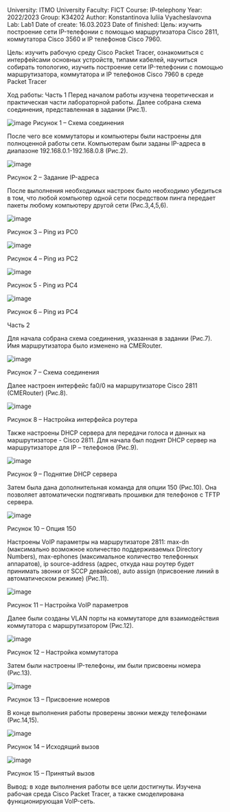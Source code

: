 University: ITMO University Faculty: FICT Course: IP-telephony Year: 2022/2023 Group: K34202 Author: Konstantinova Iuliia Vyacheslavovna Lab: Lab1 Date of create: 16.03.2023 Date of finished: Цель: изучить построение сети IP-телефонии с помощью маршрутизатора Cisco 2811, коммутатора Cisco 3560 и IP телефонов Cisco 7960.

Цель: изучить рабочую среду Cisco Packet Tracer, ознакомиться с интерфейсами основных устройств, типами кабелей, научиться собирать топологию, изучить построение сети IP-телефонии с помощью маршрутизатора, коммутатора и IP телефонов Cisco 7960 в среде Packet Tracer

Ход работы:
Часть 1
Перед началом работы изучена теоретическая и практическая части лабораторной работы.
Далее собрана схема соединения, представленная в задании (Рис.1). 

![image](https://user-images.githubusercontent.com/90499135/226293722-41ab067b-940e-4a6d-b42c-4d62dc3779e7.png)
Рисунок 1 – Схема соединения

После чего все коммутаторы и компьютеры были настроены для полноценной работы сети. Компьютерам были заданы IP-адреса в диапазоне 192.168.0.1-192.168.0.8 (Рис.2).

![image](https://user-images.githubusercontent.com/90499135/226293984-43d5af04-d1bc-4999-9f46-81fdfef7e84d.png)

Рисунок 2 – Задание IP-адреса

После выполнения необходимых настроек было необходимо убедиться в том, что любой компьютер одной сети посредством пинга передает пакеты любому компьютеру другой сети (Рис.3,4,5,6).

![image](https://user-images.githubusercontent.com/90499135/226294080-1f292a1c-2cf6-4b5b-a849-4dcb227d94ae.png)

Рисунок 3 – Ping из PC0

![image](https://user-images.githubusercontent.com/90499135/226294151-48713aa3-4ea6-4a7d-94c0-eb9ea2164581.png)

Рисунок 4 – Ping из PC2

![image](https://user-images.githubusercontent.com/90499135/226294200-95d46006-90dc-421a-a1dc-dba1eeda4929.png)

Рисунок 5 - Ping из PC4

![image](https://user-images.githubusercontent.com/90499135/226294261-c7571b40-15ef-4e94-996e-281fbd117cab.png)

Рисунок 6 – Ping из PC4

Часть 2

Для начала собрана схема соединения, указанная в задании (Рис.7). Имя маршрутизатора было изменено на CMERouter.

![image](https://user-images.githubusercontent.com/90499135/226294373-528688c5-9029-4215-9bcc-52676f8f7ec1.png)

Рисунок 7 – Схема соединения

Далее настроен интерфейс fa0/0 на маршрутизаторе Cisco 2811 (CMERouter) (Рис.8). 
 
![image](https://user-images.githubusercontent.com/90499135/226294417-40c22ffa-ea5b-467d-ab75-23c789424982.png)

Рисунок 8 – Настройка интерфейса роутера

Также настроены DHCP сервера для передачи голоса и данных на маршрутизаторе - Cisco 2811. Для начала был поднят DHCP сервер на маршрутизаторе для IP – телефонов (Рис.9).
 
![image](https://user-images.githubusercontent.com/90499135/226294487-e2add81d-b6ac-4ae9-8d4d-ada7b32f3714.png)

Рисунок 9 – Поднятие DHCP сервера

Затем была дана дополнительная команда для опции 150 (Рис.10). Она позволяет автоматически подтягивать прошивки для телефонов с TFTP сервера.
 
![image](https://user-images.githubusercontent.com/90499135/226294585-8c0d75fe-2fea-44b3-9169-64ad7d907537.png)

Рисунок 10 – Опция 150

Настроены VoIP параметры на маршрутизаторе 2811: max-dn (максимально возможное количество поддерживаемых Directory Numbers), max-ephones (максимальное количество телефонных аппаратов), ip source-address (адрес, откуда наш роутер будет принимать звонки от SCCP девайсов), auto assign (присвоение линий в автоматическом режиме) (Рис.11).
 
![image](https://user-images.githubusercontent.com/90499135/226294632-ec2a981b-8bba-4ed7-8b53-9ba95ffee0cb.png)

Рисунок 11 – Настройка VoIP параметров

Далее были созданы VLAN порты на коммутаторе для взаимодействия коммутатора с маршрутизатором (Рис.12).

![image](https://user-images.githubusercontent.com/90499135/226294687-9cc1549b-c5d8-4a15-b98d-6e9552e511b4.png)

Рисунок 12 – Настройка коммутатора

Затем были настроены IP-телефоны, им были присвоены номера (Рис.13).
 
![image](https://user-images.githubusercontent.com/90499135/226294735-f78cae12-f556-4b61-bc70-21549b8ba7d6.png)

Рисунок 13 – Присвоение номеров

В конце выполнения работы проверены звонки между телефонами (Рис.14,15).

![image](https://user-images.githubusercontent.com/90499135/226294781-eab53180-e4de-42c8-9827-1ff39920b68a.png) 

Рисунок 14 – Исходящий вызов

![image](https://user-images.githubusercontent.com/90499135/226294810-7df2bf4c-4040-41e5-83fc-34e3205c1c5e.png)

Рисунок 15 – Принятый вызов

Вывод: в ходе выполнения работы все цели достигнуты. Изучена рабочая среда Cisco Packet Tracer, а также смоделирована функционирующая VoIP-сеть.

